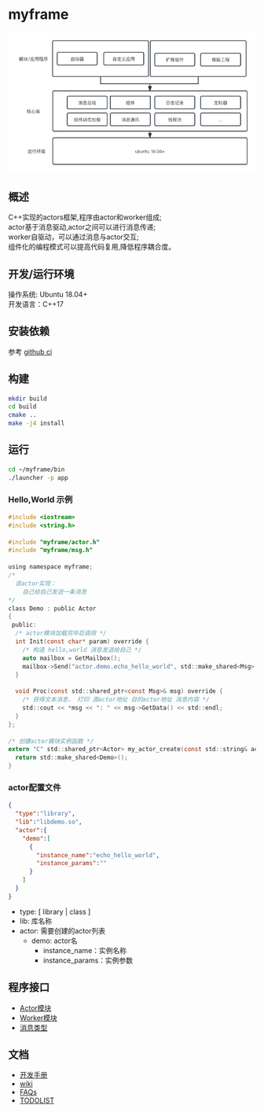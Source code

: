 # myframe

![myframe](doc/pics/myframe.png)

## 概述
C++实现的actors框架,程序由actor和worker组成;  
actor基于消息驱动,actor之间可以进行消息传递;  
worker自驱动，可以通过消息与actor交互;  
组件化的编程模式可以提高代码复用,降低程序耦合度。

## 开发/运行环境
操作系统: Ubuntu 18.04+  
开发语言：C++17

## 安装依赖
参考 [github ci](.github/workflows/cmake.yml)

## 构建
```sh
mkdir build
cd build
cmake ..
make -j4 install
```

## 运行
```sh
cd ~/myframe/bin
./launcher -p app
```

### Hello,World 示例
```c
#include <iostream>
#include <string.h>

#include "myframe/actor.h"
#include "myframe/msg.h"

using namespace myframe;
/*
  该actor实现：
    自己给自己发送一条消息
*/
class Demo : public Actor
{
 public:
  /* actor模块加载完毕后调用 */
  int Init(const char* param) override {
    /* 构造 hello,world 消息发送给自己 */
    auto mailbox = GetMailbox();
    mailbox->Send("actor.demo.echo_hello_world", std::make_shared<Msg>("hello,world"));
  }

  void Proc(const std::shared_ptr<const Msg>& msg) override {
    /* 获得文本消息， 打印 源actor地址 目的actor地址 消息内容 */
    std::cout << *msg << ": " << msg->GetData() << std::endl;
  }
};

/* 创建actor模块实例函数 */
extern "C" std::shared_ptr<Actor> my_actor_create(const std::string& actor_name) {
  return std::make_shared<Demo>();
}

```

### actor配置文件
```json
{
  "type":"library",
  "lib":"libdemo.so",
  "actor":{
    "demo":[
      {
        "instance_name":"echo_hello_world",
        "instance_params":""
      }
    ]
  }
}
```
- type: [ library | class ]
- lib: 库名称
- actor: 需要创建的actor列表
  - demo: actor名
    - instance_name：实例名称
    - instance_params：实例参数

## 程序接口

- [Actor模块](https://github.com/lkpworkspace/myframe/blob/master/myframe/actor.h)
- [Worker模块](https://github.com/lkpworkspace/myframe/blob/master/myframe/worker.h)
- [消息类型](https://github.com/lkpworkspace/myframe/blob/master/myframe/msg.h)

## 文档
- [开发手册](doc/development_guide.md)
- [wiki](https://github.com/lkpworkspace/myframe/wiki)
- [FAQs](https://github.com/lkpworkspace/myframe/wiki/FAQs)
- [TODOLIST](doc/TODOLIST.md)
